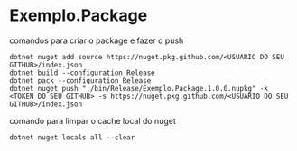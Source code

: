 # Exemplo.Package

comandos para criar o package e fazer o push

```
dotnet nuget add source https://nuget.pkg.github.com/<USUARIO DO SEU GITHUB>/index.json
dotnet build --configuration Release
dotnet pack --configuration Release
dotnet nuget push "./bin/Release/Exemplo.Package.1.0.0.nupkg" -k <TOKEN DO SEU GITHUB> -s https://nuget.pkg.github.com/<USUARIO DO SEU GITHUB>/index.json
```

comando para limpar o cache local do nuget

```
dotnet nuget locals all --clear
```




